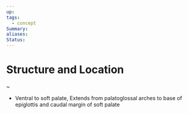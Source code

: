 ```yaml
---
up: 
tags:
  - concept
Summary: 
aliases: 
Status:
---
```

# Structure and Location
~
- Ventral to soft palate, Extends from palatoglossal arches to base of epiglottis and caudal margin of soft palate
<!--SR:!2025-03-13,3,250-->